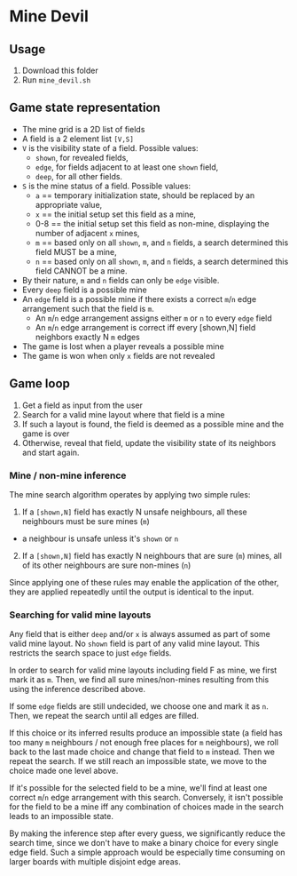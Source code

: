 # Mine Devil

## Usage
1. Download this folder
2. Run `mine_devil.sh`

## Game state representation
- The mine grid is a 2D list of fields
- A field is a 2 element list `[V,S]`
- `V` is the visibility state of a field. Possible values:
    - `shown`, for revealed fields,
    - `edge`, for fields adjacent to at least one `shown` field,
    - `deep`, for all other fields.
- `S` is the mine status of a field. Possible values:
    - `a` == temporary initialization state, should be replaced by an appropriate value,
    - `x` == the initial setup set this field as a mine,
    - 0-8 == the initial setup set this field as non-mine, displaying the number of adjacent `x` mines,
    - `m` == based only on all `shown`, `m`, and `n` fields, a search determined this field MUST be a mine,
    - `n` == based only on all `shown`, `m`, and `n` fields, a search determined this field CANNOT be a mine.
- By their nature, `m` and `n` fields can only be `edge` visible.
- Every `deep` field is a possible mine
- An `edge` field is a possible mine if there exists a correct `m`/`n` edge arrangement such that the field is `m`.
    - An `m`/`n` edge arrangement assigns either `m` or `n` to every `edge` field
    - An `m`/`n` edge arrangement is correct iff every [shown,N] field neighbors exactly N `m` edges
- The game is lost when a player reveals a possible mine
- The game is won when only `x` fields are not revealed

## Game loop
1. Get a field as input from the user
2. Search for a valid mine layout where that field is a mine
3. If such a layout is found, the field is deemed as a possible mine and the game is over
4. Otherwise, reveal that field, update the visibility state of its neighbors and start again.

### Mine / non-mine inference
The mine search algorithm operates by applying two simple rules:

1. If a `[shown,N]` field has exactly N unsafe neighbours, all these neighbours must be sure mines (`m`)
  - a neighbour is unsafe unless it's `shown` or `n`
2. If a `[shown,N]` field has exactly N neighbours that are sure (`m`) mines, all of its other neighbours are sure non-mines (`n`)

Since applying one of these rules may enable the application of the other, they are applied repeatedly until the output is identical to the input.

### Searching for valid mine layouts
Any field that is either `deep` and/or `x` is always assumed as part of some valid mine layout. No `shown` field is part of any valid mine layout. This restricts the search space to just `edge` fields.

In order to search for valid mine layouts including field F as mine, we first mark it as `m`. Then, we find all sure mines/non-mines resulting from this using the inference described above.

If some `edge` fields are still undecided, we choose one and mark it as `n`. Then, we repeat the search until all edges are filled.

If this choice or its inferred results produce an impossible state (a field has too many `m` neighbours / not enough free places for `m` neighbours), we roll back to the last made choice and change that field to `m` instead. Then we repeat the search. If we still reach an impossible state, we move to the choice made one level above.

If it's possible for the selected field to be a mine, we'll find at least one correct `m`/`n` edge arrangement with this search. Conversely, it isn't possible for the field to be a mine iff any combination of choices made in the search leads to an impossible state.

By making the inference step after every guess, we significantly reduce the search time, since we don't have to make a binary choice for every single edge field. Such a simple approach would be especially time consuming on larger boards with multiple disjoint edge areas.

 
    

